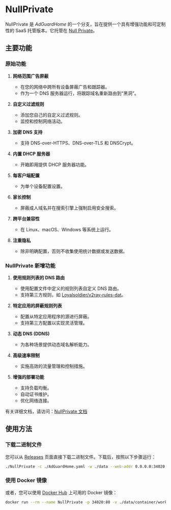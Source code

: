 # NullPrivate

NullPrivate 是 _AdGuardHome_ 的一个分支，旨在提供一个具有增强功能和可定制性的 SaaS 托管版本。它托管在 [Null Private](https://nullprivate.com)。

## 主要功能

### 原始功能

1. **网络范围广告屏蔽**

   - 在您的网络中跨所有设备屏蔽广告和跟踪器。
   - 作为一个 DNS 服务器运行，将跟踪域名重新路由到“黑洞”。

2. **自定义过滤规则**

   - 添加您自己的自定义过滤规则。
   - 监控和控制网络活动。

3. **加密 DNS 支持**

   - 支持 DNS-over-HTTPS、DNS-over-TLS 和 DNSCrypt。

4. **内置 DHCP 服务器**

   - 开箱即用提供 DHCP 服务器功能。

5. **每客户端配置**

   - 为单个设备配置设置。

6. **家长控制**

   - 屏蔽成人域名并在搜索引擎上强制启用安全搜索。

7. **跨平台兼容性**

   - 在 Linux、macOS、Windows 等系统上运行。

8. **注重隐私**
   - 除非明确配置，否则不收集使用统计数据或发送数据。

### NullPrivate 新增功能

1. **使用规则列表的 DNS 路由**

   - 使用配置文件中定义的规则列表自定义 DNS 路由。
   - 支持第三方规则，如 [Loyalsoldier/v2ray-rules-dat](https://github.com/Loyalsoldier/v2ray-rules-dat)。

2. **特定应用的屏蔽规则列表**

   - 配置从特定应用程序的源进行屏蔽。
   - 支持第三方配置以实现灵活管理。

3. **动态 DNS (DDNS)**

   - 为各种场景提供动态域名解析能力。

4. **高级速率限制**

   - 实施高效的流量管理和控制措施。

5. **增强的部署功能**
   - 支持负载均衡。
   - 自动证书维护。
   - 优化网络连接。

有关详细文档，请访问：[NullPrivate 文档](https://nullprivate.com/docs/)

## 使用方法

### 下载二进制文件

您可以从 [Releases](https://github.com/NullPrivate/NullPrivate/releases) 页面直接下载二进制文件。下载后，按照以下步骤运行：

```bash
./NullPrivate -c ./AdGuardHome.yaml -w ./data --web-addr 0.0.0.0:34020 --local-frontend --no-check-update --verbose
```

### 使用 Docker 镜像

或者，您可以使用 [Docker Hub](https://hub.docker.com/repository/docker/nullprivate/nullprivate) 上可用的 Docker 镜像：

```bash
docker run --rm --name NullPrivate -p 34020:80 -v ./data/container/work:/opt/adguardhome/work -v ./data/container/conf:/opt/adguardhome/conf nullprivate/nullprivate:latest
```